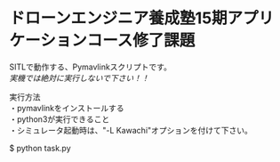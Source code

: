# ドローンエンジニア養成塾15期アプリケーションコース修了課題
SITLで動作する、Pymavlinkスクリプトです。<br>
*実機では絶対に実行しないで下さい！！*

実行方法<br>
・pymavlinkをインストールする<br>
・python3が実行できること<br>
・シミュレータ起動時は、"-L Kawachi"オプションを付けて下さい。<br>

$ python task.py

